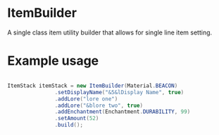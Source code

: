# ItemBuilder
A single class item utility builder that allows for single line item setting.


# Example usage

```java

ItemStack itemStack = new ItemBuilder(Material.BEACON)
               .setDisplayName("&5&lDisplay Name", true)
               .addLore("lore one")
               .addLore("&blore two", true)
               .addEnchantment(Enchantment.DURABILITY, 99)
               .setAmount(52)
               .build();
```
